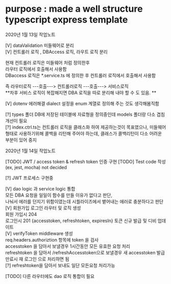 # purpose : made a well structure typescript express template

2020년 1월 13일 작업노트

[V] dataValidation 미들웨어로 분리  
[V] 컨트롤러 로직 , DBAccess 로직, 라우트 로직 분리  

현재 컨트롤러 로직은 미들웨어 처럼 정의한후  
라우터 로직에서 호출해서 사용함  
DBaccess 로직은 *.service.ts 에 정의한 후 컨트롤러 로직에서 호출해서 사용함  

즉 라우터로직 ---호출---> 컨트롤러로직 ---호출---> 서비스로직  
**차후 서비스 로직이 복잡해지면  DBA 로직을 따로 분리해 내야 할 수 도 있음.  **

[V] dotenv 에러해결 dialect 설정을 enum 계열로 정의해 주는 것도 생각해봄직함  

[?] types 폴더 DB에 저장된 테이블에 자료형을 정의중인데 models 폴더랑 다소 겹침 개선이 필요  
[?] index.ctrl.ts는 컨트롤러 로직을 클래스화 하여 제공하는것이 목표였으나,  미들웨어 형태로 사용하기위해 콜백을 리턴해 주어야 하는데, 클래스가 콜백리턴이 다소 어려운 부분이 있어 중지  
 
 2020년 1월 14일 작업노트

[TODO] JWT / access token & refresh token 인증 구현
[TODO] Test code 작성 (ex, jest, mocha) not decided 

[?] JWT 프로세스 구현중  

[V] dao logic 과 service logic 통합  
모든 DBA 요청을 일일이 함수를 만들 이유가 없다고 판단,  
 나눠서 에러를 던지기 위함이였는데 시퀄라이즈에서 뱉어내는 에러로 충분하다고 판단  
[V] 회원가입 로그인 라우터 및 로직 생성  
회원 가입시 204   
로그인시 201 {accesstoken, refreshtoken, expiresIn} 토큰 신규 발급 및 디비 업데이트  
[V] verifyToken middleware 생성    
req.headers.authoriztion 항목에 token 을 검사  
accesstoken 을 담아서 보낼경우 1시간동안 모든 유효한 요청 처리  
refreshtoken 을 담아서 /refreshAccesstoken으로 보낼경우 새 accesstoken 발급  
만료시 재 로그인 으로 처리하면 됨  
[?] refreshtoken을 담아서 보내도 일단 모든요청 처리가능  

[TODO] 다른 라우터에도 dao 로직 통합이 필요  

